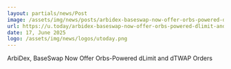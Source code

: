 ```yaml
---
layout: partials/news/Post
image: /assets/img/news/posts/arbidex-baseswap-now-offer-orbs-powered-dlimit-and-dtwap-orders.jpg
url: https://u.today/arbidex-baseswap-now-offer-orbs-powered-dlimit-and-dtwap-orders
date: 17, June 2025
logo: /assets/img/news/logos/utoday.png
---
```


ArbiDex, BaseSwap Now Offer Orbs-Powered dLimit and dTWAP Orders
